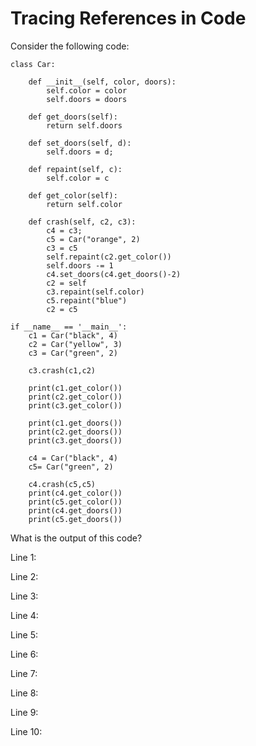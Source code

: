 # Tracing References in Code

Consider the following code:

```
class Car:

    def __init__(self, color, doors):
        self.color = color
        self.doors = doors
    
    def get_doors(self):
        return self.doors
    
    def set_doors(self, d):
        self.doors = d;
    
    def repaint(self, c):
        self.color = c
    
    def get_color(self):
        return self.color
    
    def crash(self, c2, c3):
        c4 = c3;
        c5 = Car("orange", 2)
        c3 = c5
        self.repaint(c2.get_color())
        self.doors -= 1
        c4.set_doors(c4.get_doors()-2)
        c2 = self
        c3.repaint(self.color)
        c5.repaint("blue")
        c2 = c5
    
if __name__ == '__main__':
    c1 = Car("black", 4)
    c2 = Car("yellow", 3)
    c3 = Car("green", 2)

    c3.crash(c1,c2)
        
    print(c1.get_color())
    print(c2.get_color())
    print(c3.get_color())

    print(c1.get_doors())
    print(c2.get_doors())
    print(c3.get_doors())

    c4 = Car("black", 4)
    c5= Car("green", 2)

    c4.crash(c5,c5)
    print(c4.get_color())
    print(c5.get_color())
    print(c4.get_doors())
    print(c5.get_doors())
```

What is the output of this code?

Line 1:

Line 2:

Line 3:

Line 4:

Line 5:

Line 6:

Line 7:

Line 8:

Line 9:

Line 10:

